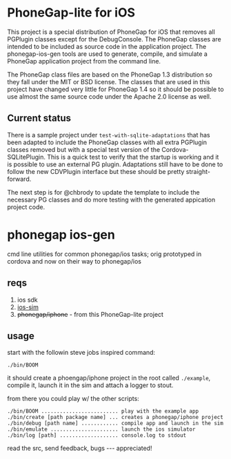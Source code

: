 # PhoneGap-lite for iOS

This project is a special distribution of PhoneGap for iOS that removes all PGPlugin classes except for the DebugConsole. The PhoneGap classes are intended to be included as source code in the application project. The phonegap-ios-gen tools are used to generate, compile, and simulate a PhoneGap application project from the command line.

The PhoneGap class files are based on the PhoneGap 1.3 distribution so they fall under the MIT or BSD license. The classes that are used in this project have changed very little for PhoneGap 1.4 so it should be possible to use almost the same source code under the Apache 2.0 license as well.

## Current status

There is a sample project under `test-with-sqlite-adaptations` that has been adapted to include the PhoneGap classes with all extra PGPlugin classes removed but with a special test version of the Cordova-SQLitePlugin. This is a quick test to verify that the startup is working and it is possible to use an external PG plugin. Adaptations still have to be done to follow the new CDVPlugin interface but these should be pretty straight-forward.

The next step is for @chbrody to update the template to include the necessary PG classes and do more testing with the generated appication project code.

phonegap ios-gen
===

cmd line utilities for common phonegap/ios tasks; orig prototyped in cordova and now on their way to phonegap/ios

reqs
---

1. ios sdk
2. [ios-sim](https://github.com/Fingertips/ios-sim)
3. ~~phonegap/iphone~~ - from this PhoneGap-lite project

usage
---

start with the followin steve jobs inspired command:

    ./bin/BOOM

it should create a phoengap/iphone project in the root called `./example`, compile it, launch it in the sim and attach a logger to stout.

from there you could play w/ the other scripts:

    ./bin/BOOM ......................... play with the example app
    ./bin/create [path package name] ... creates a phonegap/iphone project
    ./bin/debug [path name] ............ compile app and launch in the sim
    ./bin/emulate ...................... launch the ios simulator
    ./bin/log [path] ................... console.log to stdout

read the src, send feedback, bugs --- appreciated!
